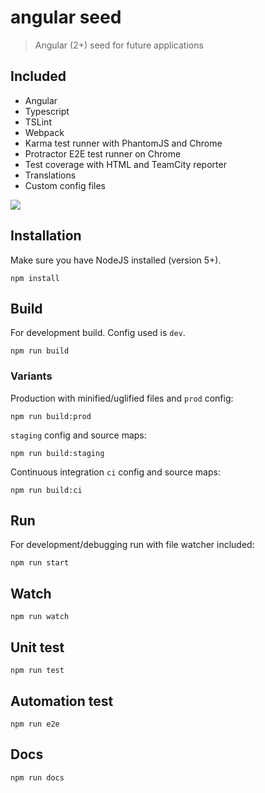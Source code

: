 # angular seed

> Angular (2+) seed for future applications

## Included
- Angular
- Typescript
- TSLint
- Webpack
- Karma test runner with PhantomJS and Chrome
- Protractor E2E test runner on Chrome
- Test coverage with HTML and TeamCity reporter
- Translations
- Custom config files

![](.github/omg.gif)

## Installation

Make sure you have NodeJS installed (version 5+).
```shell
npm install
```

## Build
For development build. Config used is `dev`.
```shell
npm run build
```

### Variants

Production with minified/uglified files and `prod` config:
```shell
npm run build:prod
```
`staging` config and source maps:
```shell
npm run build:staging
```
Continuous integration `ci` config and source maps:
```shell
npm run build:ci
```

## Run

For development/debugging run with file watcher included:
```shell
npm run start
```

## Watch
```shell
npm run watch
```

## Unit test
```shell
npm run test
```

## Automation test
```shell
npm run e2e
```

## Docs
```shell
npm run docs
```
